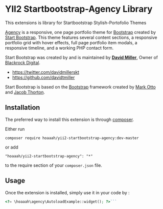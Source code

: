 YII2 Startbootstrap-Agency Library
==================================
This extensions is library for Startbootstrap Stylish-Portofolio Themes

[Agency](http://startbootstrap.com/template-overviews/agency/) is a responsive, one page portfolio theme for [Bootstrap](http://getbootstrap.com/) created by [Start Bootstrap](http://startbootstrap.com/). This theme features several content sections, a responsive portfolio grid with hover effects, full page portfolio item modals, a responsive timeline, and a working PHP contact form.

Start Bootstrap was created by and is maintained by **[David Miller](http://davidmiller.io/)**, Owner of [Blackrock Digital](http://blackrockdigital.io/).

* https://twitter.com/davidmillerskt
* https://github.com/davidtmiller

Start Bootstrap is based on the [Bootstrap](http://getbootstrap.com/) framework created by [Mark Otto](https://twitter.com/mdo) and [Jacob Thorton](https://twitter.com/fat).

Installation
------------

The preferred way to install this extension is through [composer](http://getcomposer.org/download/).

Either run

```
composer require hoaaah/yii2-startbootstrap-agency:dev-master
```

or add

```
"hoaaah/yii2-startbootstrap-agency": "*"
```

to the require section of your `composer.json` file.


Usage
-----

Once the extension is installed, simply use it in your code by  :

```php
<?= \hoaaah\agency\AutoloadExample::widget(); ?>```